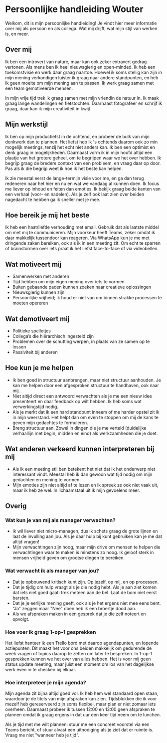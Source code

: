 # Persoonlijke handleiding Wouter

Welkom, dit is mijn persoonlijke handleiding! Je vindt hier meer informatie over mij als persoon en als collega. Wat mij drijft, wat mijn stijl van werken is, en meer.

## Over mij
Ik ben een introvert van nature, maar kan ook zeker extravert gedrag vertonen. Als mens ben ik heel nieuwsgierig en open-minded. Ik heb een toekomstvisie en werk daar graag naartoe. Hoewel ik soms stellig kan zijn in mijn mening verkondigen luister ik graag naar andere standpunten, en heb ik geen moeite om mijn mening aan te passen. Ik werk graag samen met een team gemotiveerde mensen.

In mijn vrije tijd trek ik graag samen met mijn vriendin de natuur in. Ik maak graag lange wandelingen en fietstochten. Daarnaast fotografeer en schrijf ik graag, daar kan ik mijn creativiteit in kwijt.

## Mijn werkstijl
Ik ben op mijn productiefst in de ochtend, en probeer de bulk van mijn denkwerk dan te plannen. Het liefst heb ik 's ochtends daarom ook zo min mogelijk meetings, tenzij het echt niet anders kan. Ik ben een optimist en denk graag in mogelijkheden. Daarnaast vorm ik in mijn hoofd altijd een plaatje van het grotere geheel, om te begrijpen waar we het over hebben. Ik begrijp graag de bredere context van een probleem, en vraag daar op door. Pas als ik die begrijp weet ik hoe ik het beste kan helpen.

Ik zie meestal eerst de lange-termijn visie voor me, en ga dan terug redeneren naar het hier en nu en wat we vandaag al kunnen doen. Ik focus me liever op inhoud en feiten dan emoties. Ik bekijk graag beide kanten van een verhaal (voor- en nadelen). Als je zelf ook laat zien over beiden nagedacht te hebben ga ik sneller met je mee.

## Hoe bereik je mij het beste
Ik heb een haat/liefde verhouding met email. Gebruik dat als laatste middel om met mij te communiceren. Mijn voorkeur heeft Teams, zeker omdat ik daar makkelijk tussendoor kan reageren. Via WhatsApp kun je me met dringende zaken bereiken, ook als ik in een meeting zit. Om echt te sparren of brainstormen over iets praat ik het liefst face-to-face of via videobellen.

## Wat motiveert mij
* Samenwerken met anderen
* Tijd hebben om mijn eigen mening over iets te vormen
* Buiten gebaande paden kunnen zoeken naar creatieve oplossingen
* Nieuwsgierig kunnen zijn
* Persoonlijke vrijheid; ik houd er niet van om binnen strakke processen te moeten opereren

## Wat demotiveert mij
* Politieke spelletjes
* Collega’s die hiërarchisch ingesteld zijn
* Problemen over de schutting werpen, in plaats van ze samen op te lossen
* Passiviteit bij anderen

## Hoe kun je me helpen
* Ik ben goed in structuur aanbrengen, maar niet structuur aanhouden. Je kan me helpen door een afgesproken structuur te handhaven, ook naar mij.
* Niet altijd direct een antwoord verwachten als je me een nieuw idee presenteert en daar feedback op wilt hebben. Ik heb soms wat verwerkingstijd nodig.
* Als je merkt dat ik een hard standpunt inneem of me harder opstel zit ik in mijn weerstand. Het helpt dan om even te stoppen om mij de kans te geven mijn gedachtes te formuleren.
* Breng structuur aan. Zowel in dingen die je me verteld (duidelijke verhaallijn met begin, midden en eind) als werkzaamheden die je doet.

## Wat anderen verkeerd kunnen interpreteren bij mij
* Als ik een meeting stil ben betekent het niet dat ik het onderwerp niet interessant vindt. Meestal heb ik dan gewoon wat tijd nodig om mijn gedachten en mening te vormen.
* Mijn emoties zijn niet altijd af te lezen en ik spreek ze ook niet vaak uit, maar ik heb ze wel. In lichaamstaal uit ik mijn gevoelens meer.

## Overig
### Wat kun je van mij als manager verwachten?
* Ik wil liever niet micro-managen, dus ik schets graag de grote lijnen en laat de invulling aan jou. Als je daar hulp bij kunt gebruiken kan je me dat altijd vragen!
* Mijn verwachtingen zijn hoog, maar mijn drive om mensen te helpen die verwachtingen waar te maken is minstens zo hoog. Ik geloof sterk in mensen vrijheid geven om grootse dingen te bereiken.

### Wat verwacht ik als manager van jou?
* Dat je opbouwend kritisch kunt zijn. Op jezelf, op mij, en op processen.
* Dat je tijdig om hulp vraagt als je die nodig hebt. Als je aan ziet komen dat iets niet goed gaat: trek meteen aan de bel. Laat de bom niet eerst barsten.
* Dat je je eerlijke mening geeft, ook als je het ergens niet mee eens bent. "Ja" zeggen maar "Nee" doen heb ik een broertje dood aan.
* Als we afspraken maken in een gesprek dat je die zelf noteert en opvolgt.

### Hoe voer ik graag 1-op-1 gesprekken
Het liefst hanteer ik een Trello bord met daarop agendapunten, en lopende actiepunten. Dit maakt het voor ons beiden makkelijk om gedurende de week vragen of topics daarop te zetten om later te bespreken. In 1-op-1 gesprekken kunnen we het over van alles hebben. Het is voor mij geen status update meeting, maar juist een moment om los van het dagelijkse werk even in te checken bij elkaar.

### Hoe interpreteer je mijn agenda?
Mijn agenda zit bijna altijd goed vol. Ik heb hem wel standaard open staan, waardoor je de titels van mijn afspraken kan zien. Tijdsblokken die ik voor mezelf heb gereserveerd zijn soms flexibel, maar plan er niet zomaar iets overheen. Daarnaast probeer ik tussen 12:00 en 13:00 geen afspraken te plannen omdat ik graag ergens in dat uur een keer tijd neem om te lunchen.

Als je tijd met me wilt plannen: stuur me een concreet voorstel via een Teams bericht, of stuur alvast een uitnodiging als je ziet dat er ruimte is. Vraag me niet "wanneer heb je tijd".
